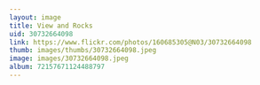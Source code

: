 ```yaml
---
layout: image
title: View and Rocks
uid: 30732664098
link: https://www.flickr.com/photos/160685305@N03/30732664098
thumb: images/thumbs/30732664098.jpeg
image: images/30732664098.jpeg
album: 72157671124488797
---
```


